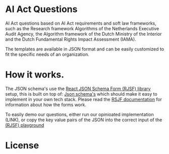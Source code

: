 # AI Act Questions

AI Act questions based on AI Act requirements and soft law frameworks, such as the Research framework Algorithms of the Netherlands Executive Audit Agency, the Algorithm framework of the Dutch Ministry of the Interior and the Dutch Fundamental Rights Impact Assessment (IAMA).

The templates are available in JSON format and can be easily customized to fit the specific needs of an organization.

# How it works.

The JSON schema's use the [React JSON Schema Form (RJSF) library](https://github.com/rjsf-team/react-jsonschema-form) setup, this is built on top of: [Json schema's](https://json-schema.org/) which should make it easy to implement in your own tech stack.
Please read the [RSJF documentation](https://rjsf-team.github.io/react-jsonschema-form/docs/) for information about how the forms work.

To easily demo our questions, either run our opinioated implementation (LINK), or copy the key value pairs of the JSON into the correct input of the [(RJSF) playground](https://rjsf-team.github.io/react-jsonschema-form/)

# License
